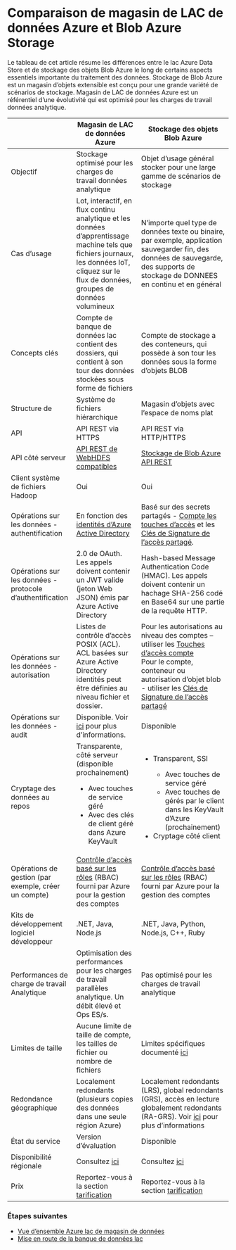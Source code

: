 <properties
   pageTitle="Comparaison de magasin de LAC Azure données avec Azure stockage Blob | Microsoft Azure"
   description="Comparaison de magasin de LAC Azure données avec Azure stockage Blob"
   services="data-lake-store"
   documentationCenter=""
   authors="nitinme"
   manager="jhubbard"
   editor="cgronlun"/>

<tags
   ms.service="data-lake-store"
   ms.devlang="na"
   ms.topic="article"
   ms.tgt_pltfrm="na"
   ms.workload="big-data"
   ms.date="08/15/2016"
   ms.author="nitinme"/>

# <a name="comparing-azure-data-lake-store-and-azure-blob-storage"></a>Comparaison de magasin de LAC de données Azure et Blob Azure Storage

Le tableau de cet article résume les différences entre le lac Azure Data Store et de stockage des objets Blob Azure le long de certains aspects essentiels importante du traitement des données. Stockage de Blob Azure est un magasin d’objets extensible est conçu pour une grande variété de scénarios de stockage. Magasin de LAC de données Azure est un référentiel d’une évolutivité qui est optimisé pour les charges de travail données analytique.

|    | Magasin de LAC de données Azure  | Stockage des objets Blob Azure  |
|----|-----------------------|--------------------|
| Objectif  | Stockage optimisé pour les charges de travail données analytique                                                                          | Objet d’usage général stocker pour une large gamme de scénarios de stockage                                                                                |
| Cas d’usage                                   | Lot, interactif, en flux continu analytique et les données d’apprentissage machine tels que fichiers journaux, les données IoT, cliquez sur le flux de données, groupes de données volumineux | N’importe quel type de données texte ou binaire, par exemple, application sauvegarder fin, des données de sauvegarde, des supports de stockage de DONNEES en continu et en général |
| Concepts clés                                | Compte de banque de données lac contient des dossiers, qui contient à son tour des données stockées sous forme de fichiers | Compte de stockage a des conteneurs, qui possède à son tour les données sous la forme d’objets BLOB |
| Structure de | Système de fichiers hiérarchique                                                                                                    | Magasin d’objets avec l’espace de noms plat  |
| API   | API REST via HTTPS | API REST via HTTP/HTTPS                                                                                                                            |
| API côté serveur                             | [API REST de WebHDFS compatibles](https://msdn.microsoft.com/library/azure/mt693424.aspx)                                                                                                 | [Stockage de Blob Azure API REST](https://msdn.microsoft.com/library/azure/dd135733.aspx)                                                                                                                         |
| Client système de fichiers Hadoop                   | Oui                                                                                                                         | Oui                                                                                                                                                 |
| Opérations sur les données - authentification            | En fonction des [identités d’Azure Active Directory](../active-directory/active-directory-authentication-scenarios.md) | Basé sur des secrets partagés - [Compte les touches d’accès](../storage/storage-create-storage-account.md#manage-your-storage-account) et les [Clés de Signature de l’accès partagé](../storage/storage-dotnet-shared-access-signature-part-1.md).                                                                       |
| Opérations sur les données - protocole d’authentification     | 2.0 de OAuth. Les appels doivent contenir un JWT valide (jeton Web JSON) émis par Azure Active Directory                     | Hash-based Message Authentication Code (HMAC). Les appels doivent contenir un hachage SHA-256 codé en Base64 sur une partie de la requête HTTP. |
| Opérations sur les données - autorisation               | Listes de contrôle d’accès POSIX (ACL).  ACL basées sur Azure Active Directory identités peut être définies au niveau fichier et dossier. | Pour les autorisations au niveau des comptes – utiliser les [Touches d’accès compte](../storage/storage-create-storage-account.md#manage-your-storage-account)<br>Pour le compte, conteneur ou autorisation d’objet blob - utiliser les [Clés de Signature de l’accès partagé](../storage/storage-dotnet-shared-access-signature-part-1.md) |
| Opérations sur les données - audit                    | Disponible. Voir [ici](data-lake-store-diagnostic-logs.md) pour plus d’informations.                                                                                                                   | Disponible                                                                                                                                           |
| Cryptage des données au repos                     | Transparente, côté serveur (disponible prochainement)<ul><li>Avec touches de service géré</li><li>Avec des clés de client géré dans Azure KeyVault</li></ul>| <ul><li>Transparent, SSI</li> <ul><li>Avec touches de service géré</li><li>Avec touches de gérés par le client dans les KeyVault d’Azure (prochainement)</li></ul><li>Cryptage côté client</li></ul> |
| Opérations de gestion (par exemple, créer un compte) | [Contrôle d’accès basé sur les rôles](../active-directory/role-based-access-control-what-is.md) (RBAC) fourni par Azure pour la gestion des comptes                                                                       | [Contrôle d’accès basé sur les rôles](../active-directory/role-based-access-control-what-is.md) (RBAC) fourni par Azure pour la gestion des comptes                                                                                               |
| Kits de développement logiciel développeur                              | .NET, Java, Node.js                                                                                                         | .NET, Java, Python, Node.js, C++, Ruby                                                                                                              |
| Performances de charge de travail Analytique              | Optimisation des performances pour les charges de travail parallèles analytique. Un débit élevé et Ops ES/s.                                           | Pas optimisé pour les charges de travail analytique                                                                                                               |
| Limites de taille                                 | Aucune limite de taille de compte, les tailles de fichier ou nombre de fichiers                                                                   | Limites spécifiques documenté [ici](../azure-subscription-service-limits.md#storage-limits)                                                                                                                     |
| Redondance géographique                              | Localement redondants (plusieurs copies des données dans une seule région Azure)                                                             | Localement redondants (LRS), global redondants (GRS), accès en lecture globalement redondants (RA-GRS). Voir [ici](../storage/storage-redundancy.md) pour plus d’informations |
| État du service                               | Version d’évaluation                                                                                                              | Disponible                                                                                                                                 |
| Disponibilité régionale  | Consultez [ici](https://azure.microsoft.com/regions/#services)| Consultez [ici](https://azure.microsoft.com/regions/#services) |
| Prix                                       |     Reportez-vous à la section [tarification](https://azure.microsoft.com/pricing/details/data-lake-store/)| Reportez-vous à la section [tarification](https://azure.microsoft.com/pricing/details/storage/) |

### <a name="next-steps"></a>Étapes suivantes

- [Vue d’ensemble Azure lac de magasin de données](data-lake-store-overview.md)
- [Mise en route de la banque de données lac](data-lake-store-get-started-portal.md)




